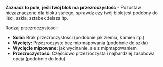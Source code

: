 **Zaznacz to pole, jeśli twój blok ma przezroczystość** - Pozostaw niezaznaczone dla bloku stałego, sprawdź czy twój blok jest podobny do liści, szkła, sztabek żelaza itp.

Rodzaj przezroczystości:

* **Solid:** Brak przezroczystości (podobnie jak ziemia, kamień itp.)
* **Wycięty:** Przezroczyste bez mipmapowania (podobnie do szkła)
* **Wycięcie mipowane:** jak wycinanie, ale z mipmapowaniem
* **Przezroczystość:** Częściowo przezroczysta i najbardziej zasobowa opcja (podobnie do lodu)